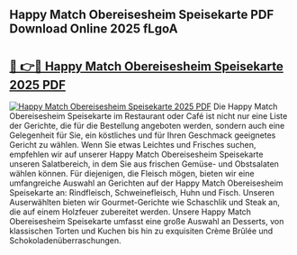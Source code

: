 ## Happy Match Obereisesheim Speisekarte PDF Download Online 2025 fLgoA

# <h2><a href="http://gc6phvq.nevu.top/?p=Happy+Match+Obereisesheim+Speisekarte">🔗 👉🔴 Happy Match Obereisesheim Speisekarte 2025 PDF</a></h2>

[![Happy Match Obereisesheim Speisekarte 2025 PDF](https://i.imgur.com/dBaPXMq.png)](http://gc6phvq.nevu.top/?p=Happy+Match+Obereisesheim+Speisekarte)
Die Happy Match Obereisesheim Speisekarte im Restaurant oder Café ist nicht nur eine Liste der Gerichte, die für die Bestellung angeboten werden, sondern auch eine Gelegenheit für Sie, ein köstliches und für Ihren Geschmack geeignetes Gericht zu wählen. Wenn Sie etwas Leichtes und Frisches suchen, empfehlen wir auf unserer Happy Match Obereisesheim Speisekarte unseren Salatbereich, in dem Sie aus frischen Gemüse- und Obstsalaten wählen können. Für diejenigen, die Fleisch mögen, bieten wir eine umfangreiche Auswahl an Gerichten auf der Happy Match Obereisesheim Speisekarte an: Rindfleisch, Schweinefleisch, Huhn und Fisch. Unseren Auserwählten bieten wir Gourmet-Gerichte wie Schaschlik und Steak an, die auf einem Holzfeuer zubereitet werden. Unsere Happy Match Obereisesheim Speisekarte umfasst eine große Auswahl an Desserts, von klassischen Torten und Kuchen bis hin zu exquisiten Crème Brûlée und Schokoladenüberraschungen.
